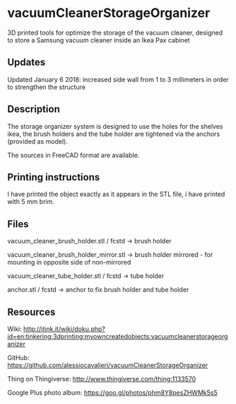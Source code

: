# vacuumCleanerStorageOrganizer
3D printed tools for optimize the storage of the vacuum cleaner,  designed to store a Samsung vacuum cleaner inside an Ikea Pax cabinet

## Updates
Updated January 6 2018: increased side wall from 1 to 3 millimeters in order to strengthen the structure

## Description
The storage organizer system is designed to use the holes for the shelves ikea, the brush holders and the tube holder are tightened via the anchors (provided as model).

The sources in FreeCAD format are available.

## Printing instructions

I have printed the object exactly as it appears in the STL file, i have printed with 5 mm brim.

## Files

vacuum_cleaner_brush_holder.stl / fcstd -> brush holder 

vacuum_cleaner_brush_holder_mirror.stl -> brush holder mirrored - for mounting in opposite side of non-mirrored

vacuum_cleaner_tube_holder.stl / fcstd -> tube holder

anchor.stl / fcstd -> anchor to fix brush holder and tube holder

## Resources

Wiki: http://itink.it/wiki/doku.php?id=en:tinkering:3dprinting:myowncreatedobjects:vacuumcleanerstorageorganizer

GitHub: https://github.com/alessiocavalieri/vacuumCleanerStorageOrganizer

Thing on Thingiverse: http://www.thingiverse.com/thing:1133570

Google Plus photo album: https://goo.gl/photos/phm8Y8pesZHWMk5s5
